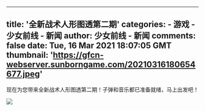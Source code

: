 
---
title: '全新战术人形图透第二期'
categories: 
    - 游戏
    - 少女前线 - 新闻
author: 少女前线 - 新闻
comments: false
date: Tue, 16 Mar 2021 18:07:05 GMT
thumbnail: 'https://gfcn-webserver.sunborngame.com/20210316180654677.jpeg'
---

<div>   
<p>现在为您带来全新战术人形图透第二期！子弹和音乐都已准备就绪，马上出发吧！</p><p><img src="https://gfcn-webserver.sunborngame.com/20210316180654677.jpeg" style="max-width:100%;" referrerpolicy="no-referrer"><br></p>  
</div>
            
